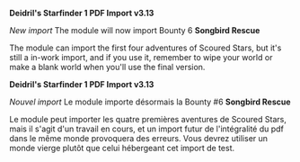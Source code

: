 **Deidril's Starfinder 1 PDF Import v3.13**

*New import*
The module will now import Bounty 6 **Songbird Rescue**

The module can import the first four adventures of Scoured Stars, but it's still a in-work import, 
and if you use it, remember to wipe your world or make a blank world when you'll use the final version.

**Deidril's Starfinder 1 PDF Import v3.13**

*Nouvel import*
Le module importe désormais la Bounty #6 **Songbird Rescue**

Le module peut importer les quatre premières aventures de Scoured Stars, mais il s'agit d'un travail en cours,
et un import futur de l'intégralité du pdf dans le même monde provoquera des erreurs. Vous devrez utiliser un 
monde vierge plutôt que celui hébergeant cet import de test.

